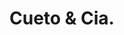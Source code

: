 ---
title: "Cueto & Cia."
url: /general-fernandez-oro/cueto-y-cia/
shop: directores de funerarias
---